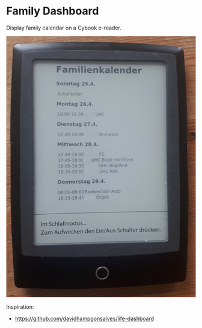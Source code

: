 # Family Dashboard

Display family calendar on a Cybook e-reader.

![cybook](cybook.jpg)

Inspiration:
* https://github.com/davidhampgonsalves/life-dashboard

